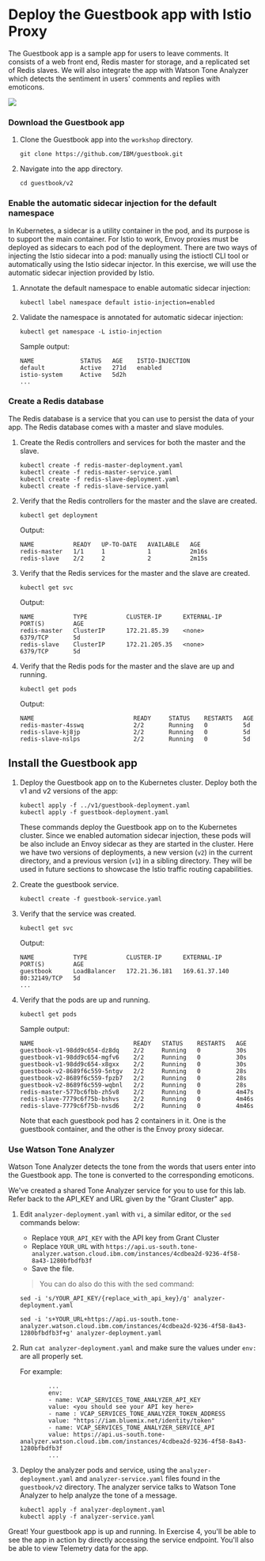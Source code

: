 # Deploy the Guestbook app with Istio Proxy

The Guestbook app is a sample app for users to leave comments. It consists of a web front end, Redis master for storage, and a replicated set of Redis slaves. We will also integrate the app with Watson Tone Analyzer which detects the sentiment in users' comments and replies with emoticons.

![](../README_images/istio1.jpg)

### Download the Guestbook app
1.  Clone the Guestbook app into the `workshop` directory.

    ```shell
    git clone https://github.com/IBM/guestbook.git
    ```

2.  Navigate into the app directory.

    ```shell
    cd guestbook/v2
    ```

### Enable the automatic sidecar injection for the default namespace
In Kubernetes, a sidecar is a utility container in the pod, and its purpose is to support the main container. For Istio to work, Envoy proxies must be deployed as sidecars to each pod of the deployment. There are two ways of injecting the Istio sidecar into a pod: manually using the istioctl CLI tool or automatically using the Istio sidecar injector. In this exercise, we will use the automatic sidecar injection provided by Istio.

1.  Annotate the default namespace to enable automatic sidecar injection:
    
    ``` shell
    kubectl label namespace default istio-injection=enabled
    ```
    
2.  Validate the namespace is annotated for automatic sidecar injection:
    
    ``` shell
    kubectl get namespace -L istio-injection
    ```
    
    Sample output:
    ``` shell
    NAME             STATUS   AGE    ISTIO-INJECTION
    default          Active   271d   enabled
    istio-system     Active   5d2h
    ...
    ```

### Create a Redis database
The Redis database is a service that you can use to persist the data of your app. The Redis database comes with a master and slave modules.

1.  Create the Redis controllers and services for both the master and the slave.

    ``` shell
    kubectl create -f redis-master-deployment.yaml
    kubectl create -f redis-master-service.yaml
    kubectl create -f redis-slave-deployment.yaml
    kubectl create -f redis-slave-service.yaml
    ```

2.  Verify that the Redis controllers for the master and the slave are created.

    ```shell
    kubectl get deployment
    ```
    Output:
    ```shell
    NAME           READY   UP-TO-DATE   AVAILABLE   AGE
    redis-master   1/1     1            1           2m16s
    redis-slave    2/2     2            2           2m15s
    ```

3.  Verify that the Redis services for the master and the slave are created.

    ```shell
    kubectl get svc
    ```
    Output:
    ```shell
    NAME           TYPE           CLUSTER-IP      EXTERNAL-IP     PORT(S)        AGE
    redis-master   ClusterIP      172.21.85.39    <none>          6379/TCP       5d
    redis-slave    ClusterIP      172.21.205.35   <none>          6379/TCP       5d
    ```

4.  Verify that the Redis pods for the master and the slave are up and running.

    ```shell
    kubectl get pods
    ```
    Output:
    ```shell
    NAME                            READY     STATUS    RESTARTS   AGE
    redis-master-4sswq              2/2       Running   0          5d
    redis-slave-kj8jp               2/2       Running   0          5d
    redis-slave-nslps               2/2       Running   0          5d
    ```

## Install the Guestbook app

1.  Deploy the Guestbook app on to the Kubernetes cluster. Deploy both the v1 and v2 versions of the app:

    ```shell
    kubectl apply -f ../v1/guestbook-deployment.yaml
    kubectl apply -f guestbook-deployment.yaml
    ```

    These commands deploy the Guestbook app on to the Kubernetes cluster. Since we enabled automation sidecar injection, these pods will be also include an Envoy sidecar as they are started in the cluster. Here we have two versions of deployments, a new version (`v2`) in the current directory, and a previous version (`v1`) in a sibling directory. They will be used in future sections to showcase the Istio traffic routing capabilities.

2.  Create the guestbook service.

    ```shell
    kubectl create -f guestbook-service.yaml
    ```

3.  Verify that the service was created.

    ```shell
    kubectl get svc
    ```
    Output:
    ```shell
    NAME           TYPE           CLUSTER-IP      EXTERNAL-IP     PORT(S)        AGE
    guestbook      LoadBalancer   172.21.36.181   169.61.37.140   80:32149/TCP   5d
    ...
    ```

4.  Verify that the pods are up and running.

    ```shell
    kubectl get pods
    ```
    Sample output:
    ```shell
    NAME                            READY   STATUS    RESTARTS   AGE
    guestbook-v1-98dd9c654-dz8dq    2/2     Running   0          30s
    guestbook-v1-98dd9c654-mgfv6    2/2     Running   0          30s
    guestbook-v1-98dd9c654-x8gxx    2/2     Running   0          30s
    guestbook-v2-8689f6c559-5ntgv   2/2     Running   0          28s
    guestbook-v2-8689f6c559-fpzb7   2/2     Running   0          28s
    guestbook-v2-8689f6c559-wqbnl   2/2     Running   0          28s
    redis-master-577bc6fbb-zh5v8    2/2     Running   0          4m47s
    redis-slave-7779c6f75b-bshvs    2/2     Running   0          4m46s
    redis-slave-7779c6f75b-nvsd6    2/2     Running   0          4m46s
    ```

    Note that each guestbook pod has 2 containers in it. One is the guestbook container, and the other is the Envoy proxy sidecar.

### Use Watson Tone Analyzer
Watson Tone Analyzer detects the tone from the words that users enter into the Guestbook app. The tone is converted to the corresponding emoticons.

We've created a shared Tone Analyzer service for you to use for this lab. Refer back to the API_KEY and URL given by the "Grant Cluster" app.

1.  Edit `analyzer-deployment.yaml` with `vi`, a similar editor, or the `sed` commands below:
    * Replace `YOUR_API_KEY` with the API key from Grant Cluster
    * Replace `YOUR_URL` with `https://api.us-south.tone-analyzer.watson.cloud.ibm.com/instances/4cdbea2d-9236-4f58-8a43-1280bfbdfb3f`
    * Save the file.

    > You can do also do this with the sed command:

    ```
    sed -i 's/YOUR_API_KEY/{replace_with_api_key}/g' analyzer-deployment.yaml
    ```

    ```
    sed -i 's+YOUR_URL+https://api.us-south.tone-analyzer.watson.cloud.ibm.com/instances/4cdbea2d-9236-4f58-8a43-1280bfbdfb3f+g' analyzer-deployment.yaml
    ```

2.  Run `cat analyzer-deployment.yaml` and make sure the values under `env:` are all properly set.

    For example:
    ```
            ...
            env:
            - name: VCAP_SERVICES_TONE_ANALYZER_API_KEY
            value: <you should see your API key here>
            - name : VCAP_SERVICES_TONE_ANALYZER_TOKEN_ADDRESS
            value: "https://iam.bluemix.net/identity/token"
            - name: VCAP_SERVICES_TONE_ANALYZER_SERVICE_API
            value: https://api.us-south.tone-analyzer.watson.cloud.ibm.com/instances/4cdbea2d-9236-4f58-8a43-1280bfbdfb3f
            ...
    ```

3.  Deploy the analyzer pods and service, using the `analyzer-deployment.yaml` and `analyzer-service.yaml` files found in the `guestbook/v2` directory. The analyzer service talks to Watson Tone Analyzer to help analyze the tone of a message.

    ```shell
    kubectl apply -f analyzer-deployment.yaml
    kubectl apply -f analyzer-service.yaml
    ```

Great! Your guestbook app is up and running. In Exercise 4, you'll be able to see the app in action by directly accessing the service endpoint. You'll also be able to view Telemetry data for the app.
